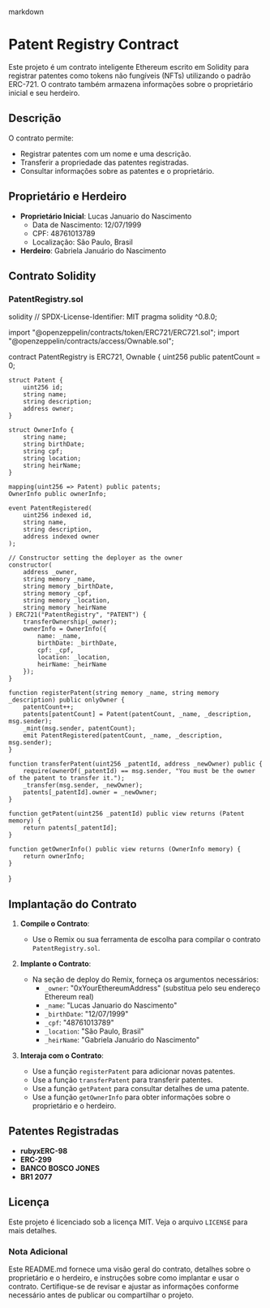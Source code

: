 


markdown
# Patent Registry Contract

Este projeto é um contrato inteligente Ethereum escrito em Solidity para registrar patentes como tokens não fungíveis (NFTs) utilizando o padrão ERC-721. O contrato também armazena informações sobre o proprietário inicial e seu herdeiro.

## Descrição

O contrato permite:
- Registrar patentes com um nome e uma descrição.
- Transferir a propriedade das patentes registradas.
- Consultar informações sobre as patentes e o proprietário.

## Proprietário e Herdeiro

- **Proprietário Inicial**: Lucas Januario do Nascimento
  - Data de Nascimento: 12/07/1999
  - CPF: 48761013789
  - Localização: São Paulo, Brasil
- **Herdeiro**: Gabriela Januário do Nascimento

## Contrato Solidity

### PatentRegistry.sol

solidity
// SPDX-License-Identifier: MIT
pragma solidity ^0.8.0;

import "@openzeppelin/contracts/token/ERC721/ERC721.sol";
import "@openzeppelin/contracts/access/Ownable.sol";

contract PatentRegistry is ERC721, Ownable {
    uint256 public patentCount = 0;

    struct Patent {
        uint256 id;
        string name;
        string description;
        address owner;
    }

    struct OwnerInfo {
        string name;
        string birthDate;
        string cpf;
        string location;
        string heirName;
    }

    mapping(uint256 => Patent) public patents;
    OwnerInfo public ownerInfo;

    event PatentRegistered(
        uint256 indexed id,
        string name,
        string description,
        address indexed owner
    );

    // Constructor setting the deployer as the owner
    constructor(
        address _owner,
        string memory _name,
        string memory _birthDate,
        string memory _cpf,
        string memory _location,
        string memory _heirName
    ) ERC721("PatentRegistry", "PATENT") {
        transferOwnership(_owner);
        ownerInfo = OwnerInfo({
            name: _name,
            birthDate: _birthDate,
            cpf: _cpf,
            location: _location,
            heirName: _heirName
        });
    }

    function registerPatent(string memory _name, string memory _description) public onlyOwner {
        patentCount++;
        patents[patentCount] = Patent(patentCount, _name, _description, msg.sender);
        _mint(msg.sender, patentCount);
        emit PatentRegistered(patentCount, _name, _description, msg.sender);
    }

    function transferPatent(uint256 _patentId, address _newOwner) public {
        require(ownerOf(_patentId) == msg.sender, "You must be the owner of the patent to transfer it.");
        _transfer(msg.sender, _newOwner);
        patents[_patentId].owner = _newOwner;
    }

    function getPatent(uint256 _patentId) public view returns (Patent memory) {
        return patents[_patentId];
    }

    function getOwnerInfo() public view returns (OwnerInfo memory) {
        return ownerInfo;
    }
}


## Implantação do Contrato

1. **Compile o Contrato**:
   - Use o Remix ou sua ferramenta de escolha para compilar o contrato `PatentRegistry.sol`.

2. **Implante o Contrato**:
   - Na seção de deploy do Remix, forneça os argumentos necessários:
     - `_owner`: "0xYourEthereumAddress" (substitua pelo seu endereço Ethereum real)
     - `_name`: "Lucas Januario do Nascimento"
     - `_birthDate`: "12/07/1999"
     - `_cpf`: "48761013789"
     - `_location`: "São Paulo, Brasil"
     - `_heirName`: "Gabriela Januário do Nascimento"

3. **Interaja com o Contrato**:
   - Use a função `registerPatent` para adicionar novas patentes.
   - Use a função `transferPatent` para transferir patentes.
   - Use a função `getPatent` para consultar detalhes de uma patente.
   - Use a função `getOwnerInfo` para obter informações sobre o proprietário e o herdeiro.

## Patentes Registradas

- **rubyxERC-98**
- **ERC-299**
- **BANCO BOSCO JONES**
- **BR1 2077**

## Licença

Este projeto é licenciado sob a licença MIT. Veja o arquivo `LICENSE` para mais detalhes.


### Nota Adicional

Este README.md fornece uma visão geral do contrato, detalhes sobre o proprietário e o herdeiro, e instruções sobre como implantar e usar o contrato. Certifique-se de revisar e ajustar as informações conforme necessário antes de publicar ou compartilhar o projeto.
